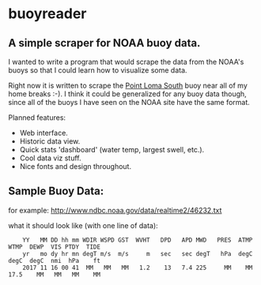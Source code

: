 # buoyreader
## A simple scraper for NOAA buoy data.
I wanted to write a program that would scrape the data from the NOAA's buoys so that I could learn how to visualize some data.

Right now it is written to scrape the [Point Loma South](http://www.ndbc.noaa.gov/station_page.php?station=46232) buoy near all of my home breaks :-). I think it could be generalized for any buoy data though, since all of the buoys I have seen on the NOAA site have the same format.

Planned features:
* Web interface.
* Historic data view.
* Quick stats 'dashboard' (water temp, largest swell, etc.).
* Cool data viz stuff.
* Nice fonts and design throughout.

## Sample Buoy Data:
    
for example: http://www.ndbc.noaa.gov/data/realtime2/46232.txt

what it should look like (with one line of data):

        YY   MM DD hh mm WDIR WSPD GST  WVHT   DPD   APD MWD   PRES  ATMP  WTMP  DEWP  VIS PTDY  TIDE
        yr   mo dy hr mn degT m/s  m/s     m   sec   sec degT   hPa  degC  degC  degC  nmi  hPa    ft
        2017 11 16 00 41  MM   MM   MM   1.2    13   7.4 225     MM    MM  17.5    MM   MM   MM    MM
